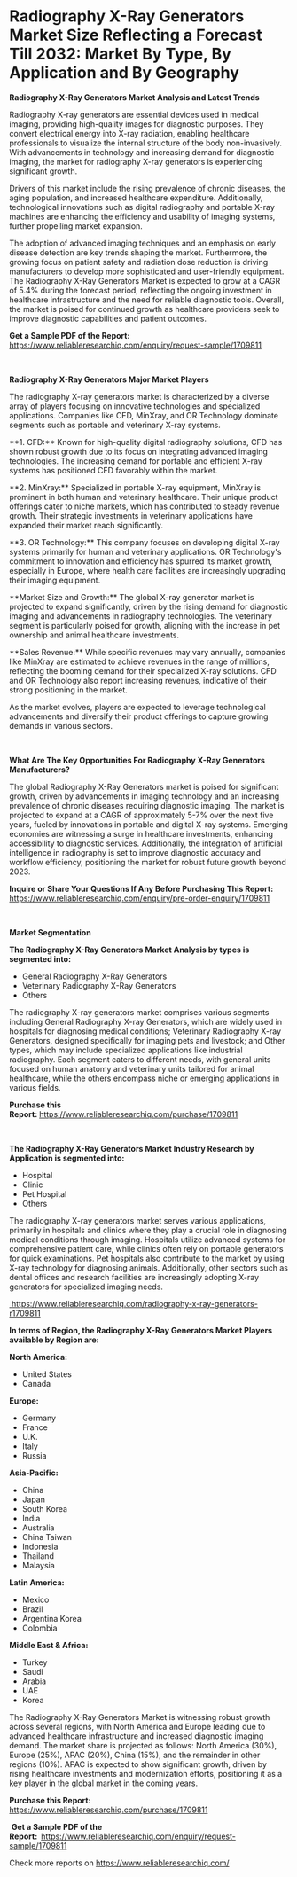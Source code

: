 <p><h1>Radiography X-Ray Generators Market Size Reflecting a Forecast Till 2032: Market By Type, By Application and By Geography</h1></p><p><strong>Radiography X-Ray Generators Market Analysis and Latest Trends</strong></p>
<p><p>Radiography X-ray generators are essential devices used in medical imaging, providing high-quality images for diagnostic purposes. They convert electrical energy into X-ray radiation, enabling healthcare professionals to visualize the internal structure of the body non-invasively. With advancements in technology and increasing demand for diagnostic imaging, the market for radiography X-ray generators is experiencing significant growth. </p><p>Drivers of this market include the rising prevalence of chronic diseases, the aging population, and increased healthcare expenditure. Additionally, technological innovations such as digital radiography and portable X-ray machines are enhancing the efficiency and usability of imaging systems, further propelling market expansion. </p><p>The adoption of advanced imaging techniques and an emphasis on early disease detection are key trends shaping the market. Furthermore, the growing focus on patient safety and radiation dose reduction is driving manufacturers to develop more sophisticated and user-friendly equipment. The Radiography X-Ray Generators Market is expected to grow at a CAGR of 5.4% during the forecast period, reflecting the ongoing investment in healthcare infrastructure and the need for reliable diagnostic tools. Overall, the market is poised for continued growth as healthcare providers seek to improve diagnostic capabilities and patient outcomes.</p></p>
<p><strong>Get a Sample PDF of the Report:&nbsp;</strong> <a href="https://www.reliableresearchiq.com/enquiry/request-sample/1709811?utm_campaign=2455&utm_medium=2&utm_source=Github&utm_content=ia&utm_term=27032025&utm_id=radiography-x-ray-generators">https://www.reliableresearchiq.com/enquiry/request-sample/1709811</a></p>
<p>&nbsp;</p>
<p><strong>Radiography X-Ray Generators Major Market Players</strong></p>
<p><p>The radiography X-ray generators market is characterized by a diverse array of players focusing on innovative technologies and specialized applications. Companies like CFD, MinXray, and OR Technology dominate segments such as portable and veterinary X-ray systems.</p><p>**1. CFD:** Known for high-quality digital radiography solutions, CFD has shown robust growth due to its focus on integrating advanced imaging technologies. The increasing demand for portable and efficient X-ray systems has positioned CFD favorably within the market.</p><p>**2. MinXray:** Specialized in portable X-ray equipment, MinXray is prominent in both human and veterinary healthcare. Their unique product offerings cater to niche markets, which has contributed to steady revenue growth. Their strategic investments in veterinary applications have expanded their market reach significantly.</p><p>**3. OR Technology:** This company focuses on developing digital X-ray systems primarily for human and veterinary applications. OR Technology's commitment to innovation and efficiency has spurred its market growth, especially in Europe, where health care facilities are increasingly upgrading their imaging equipment.</p><p>**Market Size and Growth:** The global X-ray generator market is projected to expand significantly, driven by the rising demand for diagnostic imaging and advancements in radiography technologies. The veterinary segment is particularly poised for growth, aligning with the increase in pet ownership and animal healthcare investments.</p><p>**Sales Revenue:** While specific revenues may vary annually, companies like MinXray are estimated to achieve revenues in the range of millions, reflecting the booming demand for their specialized X-ray solutions. CFD and OR Technology also report increasing revenues, indicative of their strong positioning in the market.</p><p>As the market evolves, players are expected to leverage technological advancements and diversify their product offerings to capture growing demands in various sectors.</p></p>
<p>&nbsp;</p>
<p><strong>What Are The Key Opportunities For Radiography X-Ray Generators Manufacturers?</strong></p>
<p><p>The global Radiography X-Ray Generators market is poised for significant growth, driven by advancements in imaging technology and an increasing prevalence of chronic diseases requiring diagnostic imaging. The market is projected to expand at a CAGR of approximately 5-7% over the next five years, fueled by innovations in portable and digital X-ray systems. Emerging economies are witnessing a surge in healthcare investments, enhancing accessibility to diagnostic services. Additionally, the integration of artificial intelligence in radiography is set to improve diagnostic accuracy and workflow efficiency, positioning the market for robust future growth beyond 2023.</p></p>
<p><strong>Inquire or Share Your Questions If Any Before Purchasing This Report:</strong> <a href="https://www.reliableresearchiq.com/enquiry/pre-order-enquiry/1709811?utm_campaign=2455&utm_medium=2&utm_source=Github&utm_content=ia&utm_term=27032025&utm_id=radiography-x-ray-generators">https://www.reliableresearchiq.com/enquiry/pre-order-enquiry/1709811</a></p>
<p>&nbsp;</p>
<p><strong>Market Segmentation</strong></p>
<p><strong>The Radiography X-Ray Generators Market Analysis by types is segmented into:</strong></p>
<p><ul><li>General Radiography X-Ray Generators</li><li>Veterinary Radiography X-Ray Generators</li><li>Others</li></ul></p>
<p><p>The radiography X-ray generators market comprises various segments including General Radiography X-ray Generators, which are widely used in hospitals for diagnosing medical conditions; Veterinary Radiography X-ray Generators, designed specifically for imaging pets and livestock; and Other types, which may include specialized applications like industrial radiography. Each segment caters to different needs, with general units focused on human anatomy and veterinary units tailored for animal healthcare, while the others encompass niche or emerging applications in various fields.</p></p>
<p><strong>Purchase this Report:&nbsp;</strong><a href="https://www.reliableresearchiq.com/purchase/1709811?utm_campaign=2455&utm_medium=2&utm_source=Github&utm_content=ia&utm_term=27032025&utm_id=radiography-x-ray-generators">https://www.reliableresearchiq.com/purchase/1709811</a></p>
<p>&nbsp;</p>
<p><strong>The Radiography X-Ray Generators Market Industry Research by Application is segmented into:</strong></p>
<p><ul><li>Hospital</li><li>Clinic</li><li>Pet Hospital</li><li>Others</li></ul></p>
<p><p>The radiography X-ray generators market serves various applications, primarily in hospitals and clinics where they play a crucial role in diagnosing medical conditions through imaging. Hospitals utilize advanced systems for comprehensive patient care, while clinics often rely on portable generators for quick examinations. Pet hospitals also contribute to the market by using X-ray technology for diagnosing animals. Additionally, other sectors such as dental offices and research facilities are increasingly adopting X-ray generators for specialized imaging needs.</p></p>
<p><a href="https://www.reliableresearchiq.com/radiography-x-ray-generators-r1709811?utm_campaign=2455&utm_medium=2&utm_source=Github&utm_content=ia&utm_term=27032025&utm_id=radiography-x-ray-generators">&nbsp;https://www.reliableresearchiq.com/radiography-x-ray-generators-r1709811</a></p>
<p><strong>In terms of Region, the Radiography X-Ray Generators Market Players available by Region are:</strong></p>
<p>
    <p> <strong> North America: </strong>
        <ul>
            <li>United States</li>
            <li>Canada</li>
        </ul>
        </p> 
    <p> <strong> Europe: </strong>
        <ul>
            <li>Germany</li>
            <li>France</li>
            <li>U.K.</li>
            <li>Italy</li>
            <li>Russia</li>
        </ul>
        </p> 
    <p> <strong> Asia-Pacific: </strong>
        <ul>
            <li>China</li>
            <li>Japan</li>
            <li>South Korea</li>
            <li>India</li>
            <li>Australia</li>
            <li>China Taiwan</li>
            <li>Indonesia</li>
            <li>Thailand</li>
            <li>Malaysia</li>
        </ul>
        </p> 
    <p> <strong> Latin America: </strong>
        <ul>
            <li>Mexico</li>
            <li>Brazil</li>
            <li>Argentina Korea</li>
            <li>Colombia</li>
        </ul>
        </p> 
    <p> <strong> Middle East & Africa: </strong>
        <ul>
            <li>Turkey</li>
            <li>Saudi</li>
            <li>Arabia</li>
            <li>UAE</li>
            <li>Korea</li>
        </ul>
    </p>
    </p>
<p><p>The Radiography X-Ray Generators Market is witnessing robust growth across several regions, with North America and Europe leading due to advanced healthcare infrastructure and increased diagnostic imaging demand. The market share is projected as follows: North America (30%), Europe (25%), APAC (20%), China (15%), and the remainder in other regions (10%). APAC is expected to show significant growth, driven by rising healthcare investments and modernization efforts, positioning it as a key player in the global market in the coming years.</p></p>
<p><strong>Purchase this Report: </strong><a href="https://www.reliableresearchiq.com/purchase/1709811?utm_campaign=2455&utm_medium=2&utm_source=Github&utm_content=ia&utm_term=27032025&utm_id=radiography-x-ray-generators">https://www.reliableresearchiq.com/purchase/1709811</a></p>
<p>&nbsp;<strong>Get a Sample PDF of the Report:&nbsp;&nbsp;</strong><a href="https://www.reliableresearchiq.com/enquiry/request-sample/1709811?utm_campaign=2455&utm_medium=2&utm_source=Github&utm_content=ia&utm_term=27032025&utm_id=radiography-x-ray-generators">https://www.reliableresearchiq.com/enquiry/request-sample/1709811</a></p>
<p><strong></strong></p>
<p>Check more reports on <a href="https://www.reliableresearchiq.com/?utm_campaign=2455&utm_medium=2&utm_source=Github&utm_content=ia&utm_term=27032025&utm_id=radiography-x-ray-generators">https://www.reliableresearchiq.com/</a></p>